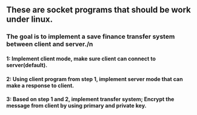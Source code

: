 ## These are socket programs that should be work under linux.
### The goal is to implement a save finance transfer system between client and server./n
#### 1: Implement client mode, make sure client can connect to server(default).
#### 2: Using client program from step 1, implement server mode that can make a response to client.
#### 3: Based on step 1 and 2, implement transfer system; Encrypt the message from client by using primary and private key.

